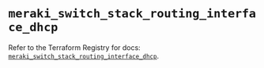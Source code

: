 # `meraki_switch_stack_routing_interface_dhcp`

Refer to the Terraform Registry for docs: [`meraki_switch_stack_routing_interface_dhcp`](https://registry.terraform.io/providers/ciscodevnet/meraki/1.7.1/docs/resources/switch_stack_routing_interface_dhcp).
